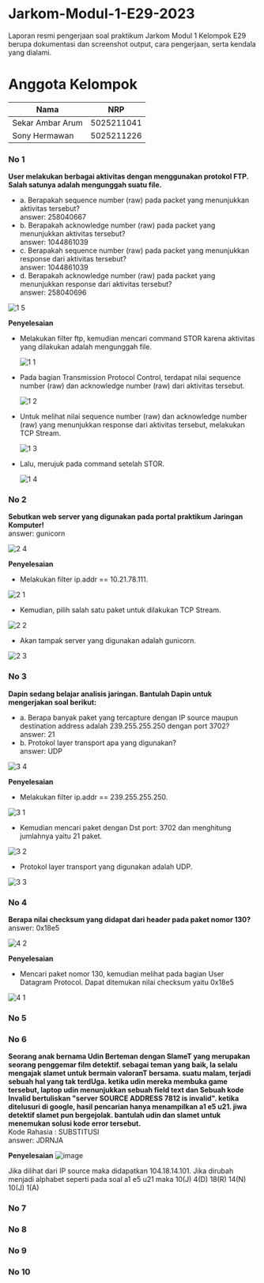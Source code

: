 # Jarkom-Modul-1-E29-2023

Laporan resmi pengerjaan soal praktikum Jarkom Modul 1 Kelompok E29 berupa dokumentasi dan screenshot output, cara pengerjaan, serta kendala yang dialami.

# Anggota Kelompok
| Nama | NRP |
| --- | --- |
| Sekar Ambar Arum | 5025211041 |
| Sony Hermawan | 5025211226 |

### No 1
**User melakukan berbagai aktivitas dengan menggunakan protokol FTP. Salah satunya adalah mengunggah suatu file.** <br />
+ a. Berapakah sequence number (raw) pada packet yang menunjukkan aktivitas tersebut? <br />
answer: 258040667 <br />
+ b. Berapakah acknowledge number (raw) pada packet yang menunjukkan aktivitas tersebut? <br />
answer: 1044861039 <br />
+ c. Berapakah sequence number (raw) pada packet yang menunjukkan response dari aktivitas tersebut? <br />
answer: 1044861039 <br />
+ d. Berapakah acknowledge number (raw) pada packet yang menunjukkan response dari aktivitas tersebut? <br />
answer: 258040696 <br />

![1 5](https://github.com/AdonisZK/Jarkom-Modul-1-E29-2023/assets/90591077/edbbeb05-c0db-4355-ada4-cc3ab05fd43f) <br />

**Penyelesaian**
- Melakukan filter ftp, kemudian mencari command STOR karena aktivitas yang dilakukan adalah mengunggah file.
  
  ![1 1](https://github.com/AdonisZK/Jarkom-Modul-1-E29-2023/assets/90591077/b02b6103-41a5-414e-9e59-76e8ac95d39f)

- Pada bagian Transmission Protocol Control, terdapat nilai sequence number (raw) dan acknowledge number (raw) dari aktivitas tersebut.
  
  ![1 2](https://github.com/AdonisZK/Jarkom-Modul-1-E29-2023/assets/90591077/e779fd26-7ab8-4146-9f13-a6c858887b5f)

- Untuk melihat nilai sequence number (raw) dan acknowledge number (raw) yang menunjukkan response dari aktivitas tersebut, melakukan TCP Stream.
  
  ![1 3](https://github.com/AdonisZK/Jarkom-Modul-1-E29-2023/assets/90591077/dacbf881-6f35-4bcc-8895-316a6f9d41de)

- Lalu, merujuk pada command setelah STOR.
  
  ![1 4](https://github.com/AdonisZK/Jarkom-Modul-1-E29-2023/assets/90591077/d94587c5-e86d-4b3f-a75b-03a98bbf5af6)

### No 2
**Sebutkan web server yang digunakan pada portal praktikum Jaringan Komputer!** <br />
answer: gunicorn <br />

![2 4](https://github.com/AdonisZK/Jarkom-Modul-1-E29-2023/assets/90591077/8a078b41-9f9d-4f26-aac0-94919cbef183)

**Penyelesaian**
- Melakukan filter ip.addr == 10.21.78.111.
  
![2 1](https://github.com/AdonisZK/Jarkom-Modul-1-E29-2023/assets/90591077/22ba8796-1922-4ea9-bc21-818cce279cf1)

- Kemudian, pilih salah satu paket untuk dilakukan TCP Stream.
  
![2 2](https://github.com/AdonisZK/Jarkom-Modul-1-E29-2023/assets/90591077/a31f52c2-8dd3-4e28-b9cf-46a19dbcc893)

- Akan tampak server yang digunakan adalah gunicorn.
  
![2 3](https://github.com/AdonisZK/Jarkom-Modul-1-E29-2023/assets/90591077/ef85a7aa-950b-4350-9e06-b7637bed846c)

### No 3
**Dapin sedang belajar analisis jaringan. Bantulah Dapin untuk mengerjakan soal berikut:**
+ a. Berapa banyak paket yang tercapture dengan IP source maupun destination address adalah 239.255.255.250 dengan port 3702? <br />
answer: 21 <br />
+ b. Protokol layer transport apa yang digunakan? <br />
answer: UDP <br />

![3 4](https://github.com/AdonisZK/Jarkom-Modul-1-E29-2023/assets/90591077/1441e0cf-2fb2-4c1e-a64d-5e013e4e658e)

**Penyelesaian**
- Melakukan filter ip.addr == 239.255.255.250.

![3 1](https://github.com/AdonisZK/Jarkom-Modul-1-E29-2023/assets/90591077/692ff951-896a-4ad6-b3f5-5f311a93fa5c)

- Kemudian mencari paket dengan Dst port: 3702 dan menghitung jumlahnya yaitu 21 paket.

![3 2](https://github.com/AdonisZK/Jarkom-Modul-1-E29-2023/assets/90591077/748f143b-442a-4cff-a1f3-0ac43a147148)

- Protokol layer transport yang digunakan adalah UDP.

![3 3](https://github.com/AdonisZK/Jarkom-Modul-1-E29-2023/assets/90591077/c128d096-df23-472b-a2f4-af2b521d0899)
  
### No 4
**Berapa nilai checksum yang didapat dari header pada paket nomor 130?**
answer: 0x18e5

![4 2](https://github.com/AdonisZK/Jarkom-Modul-1-E29-2023/assets/90591077/1262ec2d-399e-405c-aa9f-8716bfff15d2)

**Penyelesaian**
- Mencari paket nomor 130, kemudian melihat pada bagian User Datagram Protocol. Dapat ditemukan nilai checksum yaitu 0x18e5

![4 1](https://github.com/AdonisZK/Jarkom-Modul-1-E29-2023/assets/90591077/80a30b02-041f-4346-99bc-3eba113a7289)

### No 5
### No 6
**Seorang anak bernama Udin Berteman dengan SlameT yang merupakan seorang penggemar film detektif. sebagai teman yang baik, Ia selalu mengajak slamet untuk bermain valoranT bersama. suatu malam, terjadi sebuah hal yang tak terdUga. ketika udin mereka membuka game tersebut, laptop udin menunjukkan sebuah field text dan Sebuah kode Invalid bertuliskan "server SOURCE ADDRESS 7812 is invalid". ketika ditelusuri di google, hasil pencarian hanya menampilkan a1 e5 u21. jiwa detektif slamet pun bergejolak. bantulah udin dan slamet untuk menemukan solusi kode error tersebut.** <br />
Kode Rahasia : SUBSTITUSI <br />
answer: JDRNJA <br />

**Penyelesaian**
![image](https://github.com/AdonisZK/Jarkom-Modul-1-E29-2023/assets/48209612/23a03e41-b7f8-4cfb-b455-ca560b896cd0)

Jika dilihat dari IP source maka didapatkan 104.18.14.101. Jika dirubah menjadi alphabet seperti pada soal a1 e5 u21 maka 10(J) 4(D) 18(R) 14(N) 10(J) 1(A) <br />

### No 7
### No 8
### No 9
### No 10
